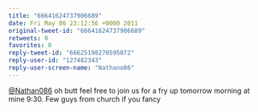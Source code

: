 ```yaml
---
title: "66641624737906689"
date: Fri May 06 23:12:56 +0000 2011
original-tweet-id: "66641624737906689"
retweets: 0
favorites: 0
reply-tweet-id: "66625198270595072"
reply-user-id: "127482343"
reply-user-screen-name: "Nathano86"
---
```

<a href="https://twitter.com/Nathan086">@Nathan086</a> oh butt feel free to join us for a fry up tomorrow morning at mine 9:30. Few guys from church if you fancy
